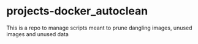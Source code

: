 # projects-docker_autoclean
This is a repo to manage scripts meant to prune dangling images, unused images and unused data
